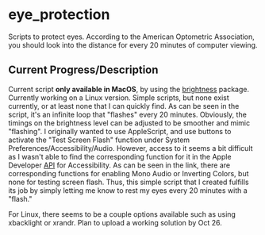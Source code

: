 # eye_protection
Scripts to protect eyes. According to the American Optometric Association, you should look into the distance for every 20 minutes of computer viewing.

## Current Progress/Description
Current script **only available in MacOS**, by using the [brightness](https://formulae.brew.sh/formula/brightness) package. Currently working on a Linux version. Simple scripts, but none exist currently, or at least none that I can quickly find.
As can be seen in the script, it's an infinite loop that "flashes" every 20 minutes. Obviously, the timings on the brightness level can be adjusted to be smoother and mimic "flashing". I originally wanted to use AppleScript, and use buttons to activate the "Test Screen Flash" function under System Preferences/Accessibility/Audio. However, access to it seems a bit difficult as I wasn't able to find the corresponding function for it in the Apple Developer [API](https://developer.apple.com/documentation/uikit/accessibility) for Accessibility. As can be seen in the link, there are corresponding functions for enabling Mono Audio or Inverting Colors, but none for testing screen flash. Thus, this simple script that I created fulfills its job by simply letting me know to rest my eyes every 20 minutes with a "flash."  

For Linux, there seems to be a couple options available such as using xbacklight or xrandr. Plan to upload a working solution by Oct 26.

